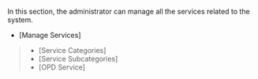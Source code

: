 In this section, the administrator can manage all the services related to the system.
* [Manage Services]
> * [Service Categories]
> * [Service Subcategories]
> * [OPD Service]


